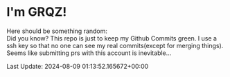 # I'm GRQZ!
Here should be something random:  
Did you know? This repo is just to keep my Github Commits green.
I use a ssh key so that no one can see my real commits(except for merging things).
Seems like submitting prs with this account is inevitable...


Last Update: 2024-08-09 01:13:52.165672+00:00
